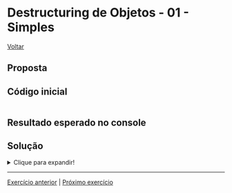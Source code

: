 # Destructuring de Objetos - 01 - Simples

[Voltar](../../README.md)

## Proposta


## Código inicial
```js
```

## Resultado esperado no console


## Solução

<details>
  <summary>Clique para expandir!</summary>

  ```js

  ```
</details>

---

[Exercício anterior](../../arrays/05-geral/README.md) | [Próximo exercício](../02-com-valor-padrao/README.md)